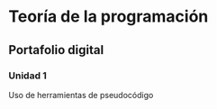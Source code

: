 # Teoría de la programación

## Portafolio digital
### Unidad 1
Uso de herramientas de pseudocódigo
